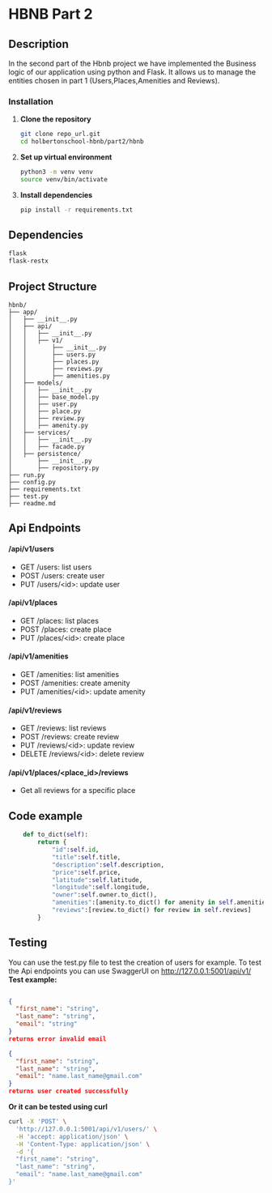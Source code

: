 # HBNB Part 2
## Description
In the second part of the Hbnb project we have implemented the Business logic of our application using python and Flask. It allows us to manage the entities chosen in part 1 (Users,Places,Amenities and Reviews).

### Installation

1. **Clone the repository**
   ```bash
   git clone repo_url.git
   cd holbertonschool-hbnb/part2/hbnb
   ```

2. **Set up virtual environment** 
   ```bash
   python3 -m venv venv
   source venv/bin/activate
   ```

3. **Install dependencies**
   ```bash
   pip install -r requirements.txt
   ```
##  Dependencies

```txt
flask
flask-restx
```   
   
## Project Structure 
```
hbnb/
├── app/
│   ├── __init__.py
│   ├── api/
│   │   ├── __init__.py
│   │   ├── v1/
│   │       ├── __init__.py
│   │       ├── users.py
│   │       ├── places.py
│   │       ├── reviews.py
│   │       ├── amenities.py
│   ├── models/
│   │   ├── __init__.py
│   │   ├── base_model.py
│   │   ├── user.py
│   │   ├── place.py
│   │   ├── review.py
│   │   ├── amenity.py
│   ├── services/
│   │   ├── __init__.py
│   │   ├── facade.py
│   ├── persistence/
│       ├── __init__.py
│       ├── repository.py
├── run.py
├── config.py
├── requirements.txt
├── test.py
├── readme.md 
```
## Api Endpoints

#### /api/v1/users
- GET /users: list users
- POST /users: create user
- PUT /users/\<id>: update user

#### /api/v1/places
- GET /places: list places
- POST /places: create place
- PUT /places/\<id>: create place

#### /api/v1/amenities
- GET /amenities: list amenities
- POST /amenities: create amenity
- PUT /amenities/\<id>: update amenity

#### /api/v1/reviews
- GET /reviews: list reviews
- POST /reviews: create review
- PUT /reviews/\<id>: update review
- DELETE /reviews/\<id>: delete review

#### /api/v1/places/<place_id>/reviews
- Get all reviews for a specific place

## Code example
``` python
    def to_dict(self):
        return {
            "id":self.id,
            "title":self.title,
            "description":self.description,
            "price":self.price,
            "latitude":self.latitude,
            "longitude":self.longitude,
            "owner":self.owner.to_dict(),
            "amenities":[amenity.to_dict() for amenity in self.amenities],
            "reviews":[review.to_dict() for review in self.reviews]
        }
```

## Testing
You can use the test.py file to test the creation of users for example. To test the Api endpoints you can use SwaggerUI on http://127.0.0.1:5001/api/v1/
**Test example:**
``` json

{
  "first_name": "string",
  "last_name": "string",
  "email": "string"
}
returns error invalid email
```
``` json
{
  "first_name": "string",
  "last_name": "string",
  "email": "name.last_name@gmail.com"
}
returns user created successfully 
```
**Or it can be tested using curl**

```bash
curl -X 'POST' \
  'http://127.0.0.1:5001/api/v1/users/' \
  -H 'accept: application/json' \
  -H 'Content-Type: application/json' \
  -d '{
  "first_name": "string",
  "last_name": "string",
  "email": "name.last_name@gmail.com"
}'
```
